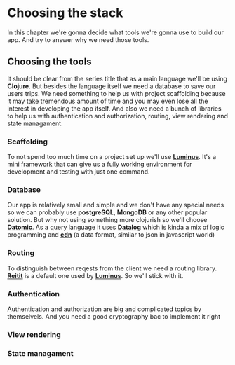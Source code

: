 # Choosing the stack

In this chapter we're gonna decide what tools we're gonna use to build our app. And try to answer why we need those tools. 

## Choosing the tools

It should be clear from the series title that as a main language we'll be using **Clojure**. But besides the language itself we need a database to save our users trips. We need something to help us with project scaffolding because it may take tremendous amount of time and you may even lose all the interest in developing the app itself. And also we need a bunch of libraries to help us with authentication and authorization, routing, view rendering and state managament. 

### Scaffolding

To not spend too much time on a project set up we'll use [**Luminus**][luminus]. It's a mini framework that can give us a fully working environment for development and testing with just one command.

### Database 

Our app is relatively small and simple and we don't have any special needs so we can probably use **postgreSQL**, **MongoDB** or any other popular solution. But why not using something more clojurish so we'll choose  [**Datomic**][datomic]. As a query language it uses [**Datalog**][datalog] which is kinda a mix of logic programming and [**edn**][edn] (a data format, similar to json in javascript world)

### Routing

To distinguish between reqests from the client we need a routing library. [**Reitit**][reitit] is a default one used by [**Luminus**][luminus]. So we'll stick with it.

### Authentication

Authentication and authorization are big and complicated topics by themselvels. And you need a good cryptography bac to implement it right 

### View rendering 



### State managament


[datomic]: https://docs.datomic.com/on-prem/getting-started/brief-overview.html
[datalog]: http://www.learndatalogtoday.org/
[edn]: https://github.com/edn-format/edn
[luminus]: http://www.luminusweb.net/
[reitit]: https://metosin.github.io/reitit/
[buddy]: https://github.com/funcool/buddy
<!--stackedit_data:
eyJoaXN0b3J5IjpbLTE4NjkyMTU3OSwtMTMwNDQ1NjUwNCwtNT
Y1Nzg2NjAsNTk3MjgxMjg4LC05NzI2ODkyOTIsLTE1MzA3NDEw
NTcsMTg2NzkxMjM4Nyw3MTA1NjM2MzcsMjA3Nzk3ODAwOSw1OD
U3MDczNTgsMjEzOTQ1NDg3NCwzMjIzOTk3MDIsLTE0NDU4NTY0
ODAsLTQ4MTQxOTE0OCwxMjIzNjgwODQ0LC00MzI5OTQxNjIsLT
E0NjM3MDA0NzMsLTEzNDE3ODk3NzRdfQ==
-->